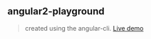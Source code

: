 ## angular2-playground
> created using the angular-cli. [Live demo](http://cironunes.com/angular2-playground/)
